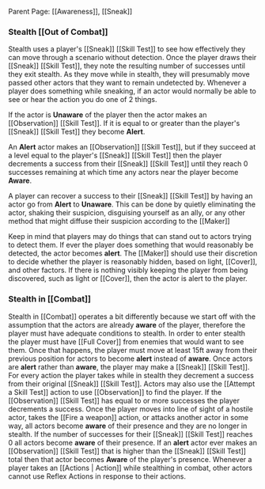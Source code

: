 Parent Page: [[Awareness]], [[Sneak]]
### Stealth [[Out of Combat]]

Stealth uses a player's [[Sneak]] [[Skill Test]] to see how effectively they can move through a scenario without detection. Once the player draws their [[Sneak]] [[Skill Test]], they note the resulting number of successes until they exit stealth. As they move while in stealth, they will presumably move passed other actors that they want to remain undetected by. Whenever a player does something while sneaking, if an actor would normally be able to see or hear the action you do one of 2 things. 

If the actor is **Unaware** of the player then the actor makes an [[Observation]] [[Skill Test]]. If it is equal to or greater than the player's [[Sneak]] [[Skill Test]] they become **Alert**.

An **Alert** actor makes an [[Observation]] [[Skill Test]], but if they succeed at a level equal to the player's [[Sneak]] [[Skill Test]] then the player decrements a success from their [[Sneak]] [[Skill Test]] until they reach 0 successes remaining at which time any actors near the player become **Aware**.

A player can recover a success to their [[Sneak]] [[Skill Test]]  by having an actor go from **Alert** to **Unaware**. This can be done by quietly eliminating the actor, shaking their suspicion, disguising yourself as an ally, or any other method that might diffuse their suspicion according to the [[Maker]]

Keep in mind that players may do things that can stand out to actors trying to detect them. If ever the player does something that would reasonably be detected, the actor becomes **alert**. The [[Maker]] should use their discretion to decide whether the player is reasonably hidden, based on light, [[Cover]], and other factors. If there is nothing visibly keeping the player from being discovered, such as light or [[Cover]], then the actor is alert to the player.

### Stealth in [[Combat]]
Stealth in [[Combat]] operates a bit differently because we start off with the assumption that the actors are already **aware** of the player, therefore the player must have adequate conditions to stealth. In order to enter stealth the player must have [[Full Cover]] from enemies that would want to see them. Once that happens, the player must move at least 15ft away from their previous position for actors to become **alert** instead of **aware**. Once actors are **alert** rather than **aware**, the player may make a [[Sneak]] [[Skill Test]]. For every action the player takes while in stealth they decrement a success from their original [[Sneak]] [[Skill Test]]. Actors may also use the [[Attempt a Skill Test]] action to use [[Observation]] to find the player. If the [[Observation]] [[Skill Test]] has equal to or more successes the player decrements a success. Once the player moves into line of sight of a hostile actor, takes the [[Fire a weapon]] action, or attacks another actor in some way, all actors become **aware** of their presence and they are no longer in stealth. If the number of successes for their [[Sneak]] [[Skill Test]] reaches 0 all actors become **aware** of their presence. If an **alert** actor ever makes an [[Observation]] [[Skill Test]] that is higher than the [[Sneak]] [[Skill Test]] total then that actor becomes **Aware** of the player's presence. Whenever a player takes an [[Actions | Action]] while stealthing in combat, other actors cannot use Reflex Actions in response to their actions.